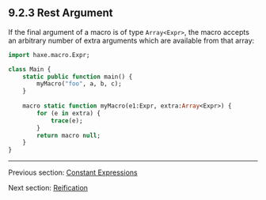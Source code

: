 ## 9.2.3 Rest Argument

If the final argument of a macro is of type `Array<Expr>`, the macro accepts an arbitrary number of extra arguments which are available from that array:

```haxe
import haxe.macro.Expr;

class Main {
	static public function main() {
		myMacro("foo", a, b, c);
	}
	
	macro static function myMacro(e1:Expr, extra:Array<Expr>) {
		for (e in extra) {
			trace(e);
		}
		return macro null;
	}
}
```

---

Previous section: [Constant Expressions](constant_expressions_as_macro_arguments.md)

Next section: [Reification](reification.md)